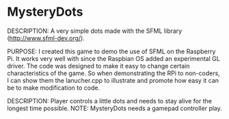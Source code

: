 # MysteryDots
DESCRIPTION:
A very simple dots made with the SFML library (http://www.sfml-dev.org/).

PURPOSE:
I created this game to demo the use of SFML on the Raspberry Pi.  It works very well with since the Raspbian OS added an experimental GL driver.  The code was designed to make it easy to change certain characteristics of the game.  So when demonstrating the RPi to non-coders, I can show them the lanucher.cpp to illustrate and promote how easy it can be to make modification to code.

DESCRIPTION:
Player controls a little dots and needs to stay alive for the longest time possible.  NOTE: MysteryDots needs a gamepad controller play.
